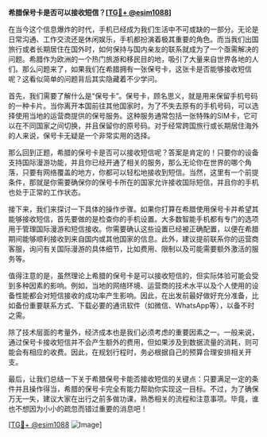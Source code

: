 **希腊保号卡是否可以接收短信？[[TG💪+ @esim1088](https://t.me/s/esim1088)]**

在当今这个信息爆炸的时代，手机已经成为我们生活中不可或缺的一部分。无论是日常沟通、工作交流还是休闲娱乐，手机都扮演着极其重要的角色。而当我们出国旅行或者长期居住在国外时，如何保持与国内亲友的联系就成为了一个亟需解决的问题。希腊作为欧洲的一个热门旅游和移民目的地，吸引了大量来自世界各地的人们。那么问题来了，如果我们在希腊拥有一张保号卡，这张卡是否能够接收短信呢？这看似简单的问题背后其实隐藏着不少学问。

首先，我们需要了解什么是“保号卡”。保号卡，顾名思义，就是用来保留手机号码的一种卡片。当你离开本国前往其他国家时，为了不失去原有的手机号码，可以选择使用当地的运营商提供的保号服务。这种服务通常包括一张特殊的SIM卡，它可以在不同国家之间切换，并且保留你的原号码。对于经常跨国旅行或长期居住海外的人来说，保号卡无疑是一个非常实用的选择。

那么回到正题，希腊的保号卡是否可以接收短信呢？答案是肯定的！只要你的设备支持国际漫游功能，并且你已经开通了相关的服务，那么无论你在世界的哪个角落，只要有网络覆盖的地方，你都可以轻松地接收到短信。当然，这里有一个前提条件，那就是你需要确保你的保号卡所在的国家允许接收国际短信，并且你的手机也处于正常的工作状态。

接下来，我们来探讨一下具体的操作步骤。如果你打算在希腊使用保号卡并希望其能够接收短信，首先要做的是检查你的手机设置。大多数智能手机都有专门的选项用于管理国际漫游和短信接收。你需要确认这些设置已经被正确配置，以便在希腊期间能够顺利接收到来自国内或其他国家的信息。此外，建议提前联系你的运营商客服，询问有关国际漫游的具体细节，比如费用、限制以及可能需要额外激活的服务等。

值得注意的是，虽然理论上希腊的保号卡是可以接收短信的，但实际体验可能会受到多种因素的影响。例如，当地的网络环境、运营商的技术水平以及个人使用的设备性能都会对短信接收的成功率产生影响。因此，在出发前最好做好充分准备，比如备份重要联系方式、下载必要的通讯软件（如微信、WhatsApp等），以备不时之需。

除了技术层面的考量外，经济成本也是我们必须考虑的重要因素之一。一般来说，通过保号卡接收短信并不会产生额外的费用，但如果涉及到数据流量的消耗，则可能会有相应的收费。因此，在规划行程时，务必根据自己的预算合理安排相关开支。

最后，让我们总结一下关于希腊保号卡能否接收短信的关键点：只要满足一定的条件并且操作得当，希腊的保号卡完全有能力帮助你实现这一目标。不过，为了确保万无一失，建议大家在出行之前多做功课，熟悉相关的流程和注意事项。毕竟，谁也不想因为小小的疏忽而错过重要的消息吧！

[[TG💪+ @esim1088](https://t.me/s/esim1088) ![Image](https://i.postimg.cc/4NQfJmqS/Snipaste-2025-05-13-00-14-12.png)]